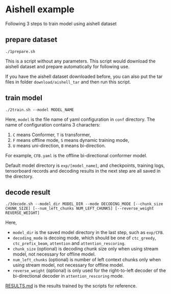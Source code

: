 # Aishell example

Following 3 steps to train model using aishell dataset

## prepare dataset
```
./1prepare.sh
```
This is a script without any parameters. This script would download the aishell dataset and prepare automatically for following use.

If you have the aishell dataset downloaded before, you can also put the tar files in folder `download/aishell_tar` and then run this script.


## train model
```
./2train.sh --model MODEL_NAME
```
Here, `model` is the file name of yaml configuration in `conf` directory. The name of configuration contains 3 characters: 

1. `C` means Conformer, `T` is transformer, 
2. `F` means offline mode, `S` means dynamic training mode, 
3. `U` means uni-direction, `B` means bi-direction.

For example, `CFB.yaml` is the offline bi-directional conformer model.

Default model directory is `exp/[model_name]`, and checkpoints, training logs, tensorboard records and decoding results in the next step are all saved in the directory.


## decode result
```
./3decode.sh --model_dir MODEL_DIR --mode DECODING_MODE [--chunk_size CHUNK_SIZE] [--num_left_chunks NUM_LEFT_CHUNKS] [--reverse_weight REVERSE_WEIGHT]
```
Here, 

- `model_dir` is the saved model directory in the last step, such as `exp/CFB`.
- `decoding_mode` is decoing mode, which should be one of `ctc_greedy`, `ctc_prefix_beam`, `attention` and `attention_rescoring`.
- `chunk_size` (optional) is decoding chunk size only when using stream model, not necessary for offline model.
- `num_left_chunks` (optional) is number of left context chunks only when using stream model, not necessary for offline model.
- `reverse_weight` (optional) is only used for the right-to-left decoder of the bi-directional decoder in `attention_rescoring` mode.

[RESULTS.md](./RESULTS.md) is the results trained by the scripts for reference.

